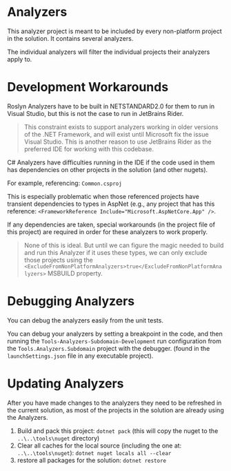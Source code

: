 # Analyzers

This analyzer project is meant to be included by every non-platform project in the solution. It contains several analyzers.

The individual analyzers will filter the individual projects their analyzers apply to.

# Development Workarounds

Roslyn Analyzers have to be built in NETSTANDARD2.0 for them to run in Visual Studio, but this is not the case to run in JetBrains Rider.
> This constraint exists to support analyzers working in older versions of the .NET Framework, and will exist until Microsoft fix the issue Visual Studio. This is another reason to use JetBrains Rider as the preferred IDE for working with this codebase.

C# Analyzers have difficulties running in the IDE if the code used in them has dependencies on other projects in the solution (and other nugets).

For example, referencing: `Common.csproj`

This is especially problematic when those referenced projects have transient dependencies to types in AspNet (e.g., any project that has this reference: `<FrameworkReference Include="Microsoft.AspNetCore.App" />`.

If any dependencies are taken, special workarounds (in the project file of this project) are required in order for these analyzers to work properly.

> None of this is ideal. But until we can figure the magic needed to build and run this Analyzer if it uses these types, we can only exclude those projects using the `<ExcludeFromNonPlatformAnalyzers>true</ExcludeFromNonPlatformAnalyzers>` MSBUILD property.

# Debugging Analyzers

You can debug the analyzers easily from the unit tests.

You can debug your analyzers by setting a breakpoint in the code, and then running the `Tools-Analyzers-Subdomain-Development` run configuration from the `Tools.Analyzers.Subdomain` project with the debugger. (found in the `launchSettings.json` file in any executable project).

# Updating Analyzers

After you have made changes to the analyzers they need to be refreshed in the current solution, as most of the projects in the solution are already using the Analyzers.

1. Build and pack this project: `dotnet pack` (this will copy the nuget to the `..\..\tools\nuget` directory)
2. Clear all caches for the local source (including the one at: `..\..\tools\nuget`): `dotnet nuget locals all --clear`
3. restore all packages for the solution: `dotnet restore`
